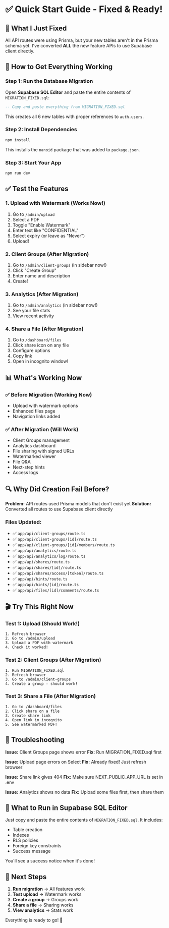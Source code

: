 # ✅ Quick Start Guide - Fixed & Ready!

## 🎯 What I Just Fixed

All API routes were using Prisma, but your new tables aren't in the Prisma schema yet. I've converted **ALL** the new feature APIs to use Supabase client directly.

## 🚀 How to Get Everything Working

### **Step 1: Run the Database Migration**

Open **Supabase SQL Editor** and paste the entire contents of `MIGRATION_FIXED.sql`:

```sql
-- Copy and paste everything from MIGRATION_FIXED.sql
```

This creates all 6 new tables with proper references to `auth.users`.

### **Step 2: Install Dependencies**

```bash
npm install
```

This installs the `nanoid` package that was added to `package.json`.

### **Step 3: Start Your App**

```bash
npm run dev
```

## ✅ Test the Features

### **1. Upload with Watermark** (Works Now!)
1. Go to `/admin/upload`
2. Select a PDF
3. Toggle "Enable Watermark"
4. Enter text like "CONFIDENTIAL"
5. Select expiry (or leave as "Never")
6. Upload!

### **2. Client Groups** (After Migration)
1. Go to `/admin/client-groups` (in sidebar now!)
2. Click "Create Group"
3. Enter name and description
4. Create!

### **3. Analytics** (After Migration)
1. Go to `/admin/analytics` (in sidebar now!)
2. See your file stats
3. View recent activity

### **4. Share a File** (After Migration)
1. Go to `/dashboard/files`
2. Click share icon on any file
3. Configure options
4. Copy link
5. Open in incognito window!

## 📊 What's Working Now

### ✅ **Before Migration (Working Now)**
- Upload with watermark options
- Enhanced files page
- Navigation links added

### ✅ **After Migration (Will Work)**
- Client Groups management
- Analytics dashboard
- File sharing with signed URLs
- Watermarked viewer
- File Q&A
- Next-step hints
- Access logs

## 🔍 Why Did Creation Fail Before?

**Problem:** API routes used Prisma models that don't exist yet
**Solution:** Converted all routes to use Supabase client directly

### Files Updated:
- ✅ `app/api/client-groups/route.ts`
- ✅ `app/api/client-groups/[id]/route.ts`
- ✅ `app/api/client-groups/[id]/members/route.ts`
- ✅ `app/api/analytics/route.ts`
- ✅ `app/api/analytics/log/route.ts`
- ✅ `app/api/shares/route.ts`
- ✅ `app/api/shares/[id]/route.ts`
- ✅ `app/api/shares/access/[token]/route.ts`
- ✅ `app/api/hints/route.ts`
- ✅ `app/api/hints/[id]/route.ts`
- ✅ `app/api/files/[id]/comments/route.ts`

## 🎬 Try This Right Now

### Test 1: Upload (Should Work!)
```
1. Refresh browser
2. Go to /admin/upload
3. Upload a PDF with watermark
4. Check it worked!
```

### Test 2: Client Groups (After Migration)
```
1. Run MIGRATION_FIXED.sql
2. Refresh browser
3. Go to /admin/client-groups
4. Create a group - should work!
```

### Test 3: Share a File (After Migration)
```
1. Go to /dashboard/files
2. Click share on a file
3. Create share link
4. Open link in incognito
5. See watermarked PDF!
```

## 🐛 Troubleshooting

**Issue:** Client Groups page shows error
**Fix:** Run MIGRATION_FIXED.sql first

**Issue:** Upload page errors on Select
**Fix:** Already fixed! Just refresh browser

**Issue:** Share link gives 404
**Fix:** Make sure NEXT_PUBLIC_APP_URL is set in .env

**Issue:** Analytics shows no data
**Fix:** Upload some files first, then share them

## 📝 What to Run in Supabase SQL Editor

Just copy and paste the entire contents of `MIGRATION_FIXED.sql`. It includes:
- Table creation
- Indexes
- RLS policies
- Foreign key constraints
- Success message

You'll see a success notice when it's done!

## 🎉 Next Steps

1. **Run migration** → All features work
2. **Test upload** → Watermark works
3. **Create a group** → Groups work
4. **Share a file** → Sharing works
5. **View analytics** → Stats work

Everything is ready to go! 🚀

